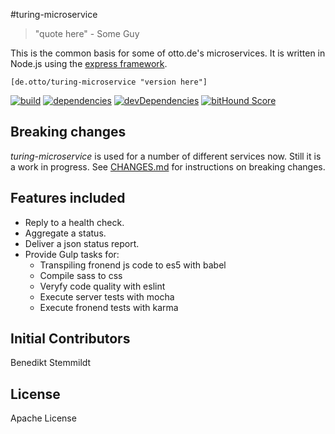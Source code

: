 #turing-microservice

> "quote here" - Some Guy

This is the common basis for some of otto.de's microservices. It is written in Node.js using the [express framework](https://github.com/strongloop/express).

`[de.otto/turing-microservice "version here"]`

[![build](https://travis-ci.org/otto-de/turing-microservice.svg)](https://travis-ci.org/otto-de/turing-microservice)
[![dependencies](https://img.shields.io/david/otto-de/turing-microservice.svg)](https://david-dm.org/otto-de/turing-microservice)
[![devDependencies](https://img.shields.io/david/dev/otto-de/turing-microservice.svg)](https://david-dm.org/otto-de/turing-microservice#info=devDependencies)
[![bitHound Score](https://www.bithound.io/github/otto-de/turing-microservice/badges/score.svg)](https://www.bithound.io/github/otto-de/turing-microservice)

## Breaking changes

_turing-microservice_ is used for a number of different services now. Still it is a work in progress. See [CHANGES.md](./CHANGES.md) for instructions on breaking changes.

## Features included

* Reply to a health check.
* Aggregate a status.
* Deliver a json status report.
* Provide Gulp tasks for:
  * Transpiling fronend js code to es5 with babel
  * Compile sass to css
  * Veryfy code quality with eslint
  * Execute server tests with mocha
  * Execute fronend tests with karma

## Initial Contributors

Benedikt Stemmildt

## License
Apache License